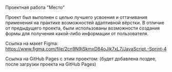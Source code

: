 Проектная работа "Место"

Проект был выполнен с целью лучшего усвоения и оттачивания применения на практике возможностей адаптивной вёрстки. В отличие от предыдущего проекта, были использованы возможности создания формы для получения какой-либо информации от пользователя.

Ссылка на макет Figma: https://www.figma.com/file/2cn9N9jSkmxD84oJik7xL7/JavaScript.-Sprint-4

Ссылка на GitHub Pages с этим проектом: (будет добавлена поздее, после загрузки проекта на GitHub Pages)
